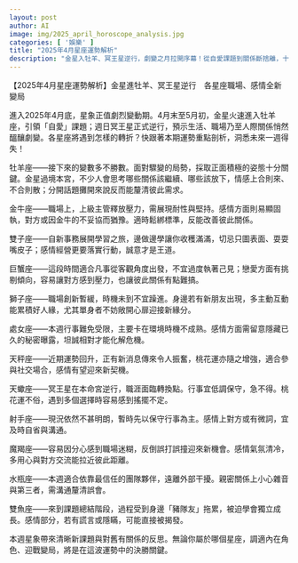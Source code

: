 ```yaml
---
layout: post
author: AI
image: img/2025_april_horoscope_analysis.jpg
categories: [ '娛樂' ]
title: "2025年4月星座運勢解析"
description: "金星入牡羊、冥王星逆行，劇變之月拉開序幕！從自愛課題到關係斷捨離，十二星座工作與感情局勢迎來重設。跟進星象變化，把握轉運契機，本週未來一週得失搶先掌握！"
---
```

【2025年4月星座運勢解析】金星進牡羊、冥王星逆行　各星座職場、感情全新變局

進入2025年4月底，星象正值劇烈變動期。4月末至5月初，金星火速進入牡羊座，引領「自愛」課題；週日冥王星正式逆行，預示生活、職場乃至人際關係悄然醞釀劇變。各星座將遇到怎樣的轉折？快跟著本期運勢重點剖析，洞悉未來一週得失！

牡羊座——接下來的變數多不勝數。面對驟變的局勢，採取正面積極的姿態十分關鍵。金星過境本宮，不少人會思考哪些關係該繼續、哪些該放下，情感上合則來、不合則散；分開話題攤開來說反而能釐清彼此需求。

金牛座——職場上，上級主管釋放壓力，需展現耐性與堅持。感情方面則易顯固執，對方或因金牛的不妥協而猶豫。適時鬆綁標準，反能改善彼此關係。

雙子座——自新事務展開學習之旅，邊做邊學讓你收穫滿滿，切忌只圖表面、耍耍嘴皮子；感情經營更要落實行動，誠意才是王道。

巨蟹座——這段時間適合凡事從客觀角度出發，不宜過度執著己見；戀愛方面有挑剔傾向，容易讓對方感到壓力，也讓彼此關係有點難搞。

獅子座——職場創新暫緩，時機未到不宜躁進。身邊若有新朋友出現，多主動互動能累積好人緣，尤其單身者不妨敞開心扉迎接新緣分。

處女座——本週行事難免受限，主要卡在環境時機不成熟。感情方面需留意隱藏已久的秘密曝露，坦誠相對才能化解危機。

天秤座——近期運勢回升，正有新消息傳來令人振奮，桃花運亦隨之增強，適合參與社交場合，感情有望迎來新契機。

天蠍座——冥王星在本命宮逆行，職涯面臨轉換點。行事宜低調保守，急不得。桃花運不俗，遇到多個選擇時容易感到搖擺不定。

射手座——現況依然不甚明朗，暫時先以保守行事為主。感情上對方或有微詞，宜及時自省與溝通。

魔羯座——容易因分心感到職場迷糊，反倒誤打誤撞迎來新機會。感情氣氛清冷，多用心與對方交流能拉近彼此距離。

水瓶座——本週適合依靠最信任的團隊夥伴，遠離外部干擾。親密關係上小心雜音與第三者，需溝通釐清誤會。

雙魚座——來到課題總結階段，過程受到身邊「豬隊友」拖累，被迫學會獨立成長。感情部分，若有謊言或隱瞞，可能直接被揭發。

本週星象帶來清晰新課題與對舊有關係的反思。無論你屬於哪個星座，調適內在角色、迎戰變局，將是在這波運勢中的決勝關鍵。